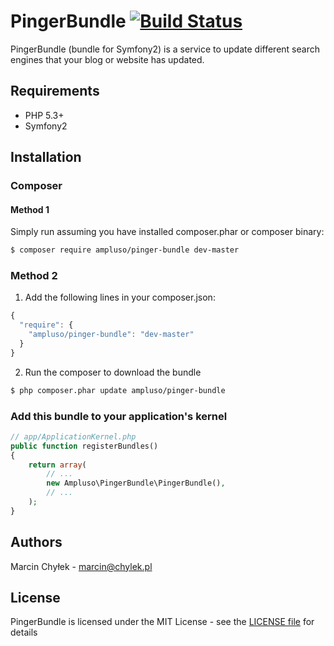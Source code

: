 # PingerBundle [![Build Status](https://secure.travis-ci.org/ampluso/PingerBundle.png?branch=master)](http://travis-ci.org/ampluso/PingerBundle)

PingerBundle (bundle for Symfony2) is a service to update different search engines that your blog or website has updated.

## Requirements

* PHP 5.3+
* Symfony2

## Installation

### Composer

#### Method 1

Simply run assuming you have installed composer.phar or composer binary:

```bash
$ composer require ampluso/pinger-bundle dev-master
```

 ### Method 2

1. Add the following lines in your composer.json:

```js
{
  "require": {
    "ampluso/pinger-bundle": "dev-master"
  }
}
```

2. Run the composer to download the bundle

```bash
$ php composer.phar update ampluso/pinger-bundle
```

### Add this bundle to your application's kernel

```php
// app/ApplicationKernel.php
public function registerBundles()
{
    return array(
        // ...
        new Ampluso\PingerBundle\PingerBundle(),
        // ...
    );
}
```

## Authors

Marcin Chyłek - <marcin@chylek.pl>

## License

PingerBundle is licensed under the MIT License - see the [LICENSE file](https://github.com/ampluso/PingerBundle/blob/master/LICENSE) for details
